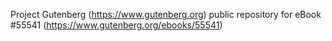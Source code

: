 Project Gutenberg (https://www.gutenberg.org) public repository for
eBook #55541 (https://www.gutenberg.org/ebooks/55541)
